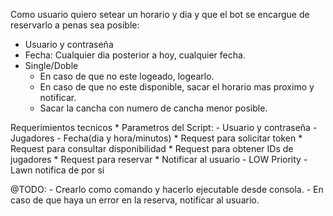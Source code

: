 Como usuario quiero setear un horario y dia y que el bot se encargue de reservarlo a penas sea posible:
* Usuario y contraseña
* Fecha: Cualquier dia posterior a hoy, cualquier fecha.
* Single/Doble
    - En caso de que no este logeado, logearlo.
    - En caso de que no este disponible, sacar el horario mas proximo y notificar.
    - Sacar la cancha con numero de cancha menor posible.

Requerimientos tecnicos
    * Parametros del Script:
        - Usuario y contraseña
        - Jugadores
        - Fecha(dia y hora/minutos)
    * Request para solicitar token
    * Request para consultar disponibilidad
    * Request para obtener IDs de jugadores
    * Request para reservar
    * Notificar al usuario - LOW Priority - Lawn notifica de por si


@TODO:
    - Crearlo como comando y hacerlo ejecutable desde consola.
    - En caso de que haya un error en la reserva, notificar al usuario.